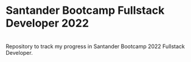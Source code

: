 <h1> Santander Bootcamp Fullstack Developer 2022 </h1>
<br>
Repository to track my progress in Santander Bootcamp 2022 Fullstack Developer.
